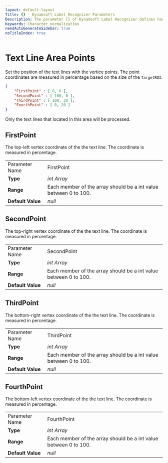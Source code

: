 ```yaml
---
layout: default-layout
Title: {} - Dynamsoft Label Recognizer Parameters
Description: The parameter {} of Dynamsoft Label Recognizer defines how to normalize the characters.
Keywords: Character normalization
needAutoGenerateSidebar: true
noTitleIndex: true
---
```


# Text Line Area Points

Set the position of the text lines with the vertice points. The point coordinates are measured in percentage based on the size of the `TargetROI`.

```json
{
    "FirstPoint" : [ 0, 0 ],
    "SecondPoint" : [ 100, 0 ],
    "ThirdPoint" : [ 100, 20 ],
    "FourthPoint" : [ 0, 20 ]
}
```

Only the text lines that located in this area will be processed.

## FirstPoint

The top-left vertex coordinate of the the text line. The coordinate is measured in percentage.

|  |  |
| :------------------- | :------------------------ |
| Parameter Name | FirstPoint |
| **Type** | *int Array* |
| **Range** | Each member of the array should be a int value between 0 to 100. |
| **Default Value** | *null* |

## SecondPoint

The top-right vertex coordinate of the the text line. The coordinate is measured in percentage.

|  |  |
| :------------------- | :------------------------ |
| Parameter Name | SecondPoint |
| **Type** | *int Array* |
| **Range** | Each member of the array should be a int value between 0 to 100. |
| **Default Value** | *null* |

## ThirdPoint

The bottom-right vertex coordinate of the the text line. The coordinate is measured in percentage.

|  |  |
| :------------------- | :------------------------ |
| Parameter Name | ThirdPoint |
| **Type** | *int Array* |
| **Range** | Each member of the array should be a int value between 0 to 100. |
| **Default Value** | *null* |

## FourthPoint

The bottom-left vertex coordinate of the the text line. The coordinate is measured in percentage.

|  |  |
| :------------------- | :------------------------ |
| Parameter Name | FourthPoint |
| **Type** | *int Array* |
| **Range** | Each member of the array should be a int value between 0 to 100. |
| **Default Value** | *null* |

